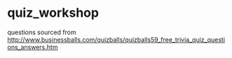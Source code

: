 # quiz_workshop
questions sourced from http://www.businessballs.com/quizballs/quizballs59_free_trivia_quiz_questions_answers.htm